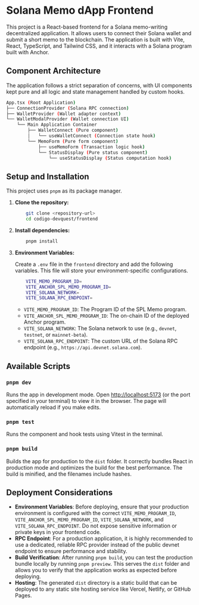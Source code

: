 # Solana Memo dApp Frontend

This project is a React-based frontend for a Solana memo-writing decentralized application.
It allows users to connect their Solana wallet and submit a short memo to the blockchain.
The application is built with Vite, React, TypeScript, and Tailwind CSS, and it interacts with a Solana program built with Anchor.

## Component Architecture

The application follows a strict separation of concerns, with UI components kept pure and all logic and state management handled by custom hooks.

```bash
App.tsx (Root Application)
├── ConnectionProvider (Solana RPC connection)
├── WalletProvider (Wallet adapter context)
└── WalletModalProvider (Wallet connection UI)
    └── Main Application Container
        ├── WalletConnect (Pure component)
        │   └── useWalletConnect (Connection state hook)
        └── MemoForm (Pure form component)
            ├── useMemoForm (Transaction logic hook)
            └── StatusDisplay (Pure status component)
                └── useStatusDisplay (Status computation hook)
```

## Setup and Installation

This project uses `pnpm` as its package manager.

1. **Clone the repository:**

    ```bash
        git clone <repository-url>
        cd codigo-devquest/frontend
    ```

2. **Install dependencies:**

    ```bash
        pnpm install
    ```

3. **Environment Variables:**

    Create a `.env` file in the `frontend` directory and add the following variables. This file will store your environment-specific configurations.

    ```bash
        VITE_MEMO_PROGRAM_ID=
        VITE_ANCHOR_SPL_MEMO_PROGRAM_ID=
        VITE_SOLANA_NETWORK=
        VITE_SOLANA_RPC_ENDPOINT=
    ```

    - `VITE_MEMO_PROGRAM_ID`: The Program ID of the SPL Memo program.
    - `VITE_ANCHOR_SPL_MEMO_PROGRAM_ID`: The on-chain ID of the deployed Anchor program.
    - `VITE_SOLANA_NETWORK`: The Solana network to use (e.g., `devnet`, `testnet`, or `mainnet-beta`).
    - `VITE_SOLANA_RPC_ENDPOINT`: The custom URL of the Solana RPC endpoint (e.g., `https://api.devnet.solana.com`).

## Available Scripts

### `pnpm dev`

Runs the app in development mode.
Open <http://localhost:5173> (or the port specified in your terminal) to view it in the browser. The page will automatically reload if you make edits.

### `pnpm test`

Runs the component and hook tests using Vitest in the terminal.

### `pnpm build`

Builds the app for production to the `dist` folder.
It correctly bundles React in production mode and optimizes the build for the best performance.
The build is minified, and the filenames include hashes.

## Deployment Considerations

- **Environment Variables**: Before deploying, ensure that your production environment is configured with the correct `VITE_MEMO_PROGRAM_ID`, `VITE_ANCHOR_SPL_MEMO_PROGRAM_ID`, `VITE_SOLANA_NETWORK`, and `VITE_SOLANA_RPC_ENDPOINT`. Do not expose sensitive information or private keys in your frontend code.
- **RPC Endpoint**: For a production application, it is highly recommended to use a dedicated, reliable RPC provider instead of the public devnet endpoint to ensure performance and stability.
- **Build Verification**: After running `pnpm build`, you can test the production bundle locally by running `pnpm preview`. This serves the `dist` folder and allows you to verify that the application works as expected before deploying.
- **Hosting**: The generated `dist` directory is a static build that can be deployed to any static site hosting service like Vercel, Netlify, or GitHub Pages.

